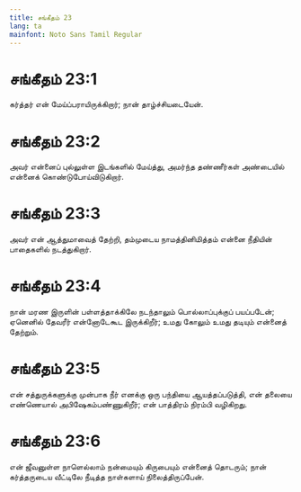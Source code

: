 ```yaml
---
title: சங்கீதம் 23
lang: ta
mainfont: Noto Sans Tamil Regular
---
```


# சங்கீதம் 23:1

கர்த்தர் என் மேய்ப்பராயிருக்கிறார்; நான் தாழ்ச்சியடையேன்.

# சங்கீதம் 23:2

அவர் என்னைப் புல்லுள்ள இடங்களில் மேய்த்து, அமர்ந்த தண்ணீர்கள் அண்டையில் என்னைக் கொண்டுபோய்விடுகிறார்.

# சங்கீதம் 23:3

அவர் என் ஆத்துமாவைத் தேற்றி, தம்முடைய நாமத்தினிமித்தம் என்னை நீதியின் பாதைகளில் நடத்துகிறார்.

# சங்கீதம் 23:4

நான் மரண இருளின் பள்ளத்தாக்கிலே நடந்தாலும் பொல்லாப்புக்குப் பயப்படேன்; ஏனெனில் தேவரீர் என்னோடேகூட இருக்கிறீர்; உமது கோலும் உமது தடியும் என்னைத் தேற்றும்.

# சங்கீதம் 23:5

என் சத்துருக்களுக்கு முன்பாக நீர் எனக்கு ஒரு பந்தியை ஆயத்தப்படுத்தி, என் தலையை எண்ணெயால் அபிஷேகம்பண்ணுகிறீர்; என் பாத்திரம் நிரம்பி வழிகிறது.

# சங்கீதம் 23:6

என் ஜீவனுள்ள நாளெல்லாம் நன்மையும் கிருபையும் என்னைத் தொடரும்; நான் கர்த்தருடைய வீட்டிலே நீடித்த நாள்களாய் நிலைத்திருப்பேன்.

